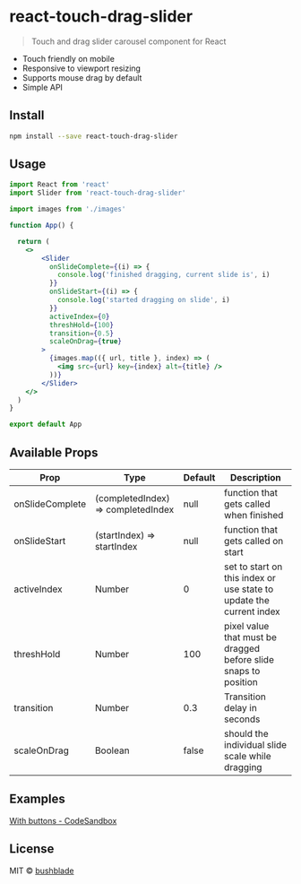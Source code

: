 # react-touch-drag-slider

> Touch and drag slider carousel component for React

- Touch friendly on mobile
- Responsive to viewport resizing
- Supports mouse drag by default
- Simple API

## Install

```bash
npm install --save react-touch-drag-slider
```

## Usage

```jsx
import React from 'react'
import Slider from 'react-touch-drag-slider'

import images from './images'

function App() {

  return (
    <>
        <Slider
          onSlideComplete={(i) => {
            console.log('finished dragging, current slide is', i)
          }}
          onSlideStart={(i) => {
            console.log('started dragging on slide', i)
          }}
          activeIndex={0}
          threshHold={100}
          transition={0.5}
          scaleOnDrag={true}
        >
          {images.map(({ url, title }, index) => (
            <img src={url} key={index} alt={title} />
          ))}
        </Slider>
    </>
  )
}

export default App
```

## Available Props

| Prop       | Type        | Default       | Description
|----        |----         |----           | ----
|onSlideComplete | (completedIndex) => completedIndex | null | function that gets called when finished
|onSlideStart | (startIndex) => startIndex | null | function that gets called on start
|activeIndex | Number | 0 | set to start on this index or use state to update the current index
|threshHold | Number | 100 | pixel value that must be dragged before slide snaps to position
|transition | Number | 0.3 | Transition delay in seconds
|scaleOnDrag| Boolean | false | should the individual slide scale while dragging


## Examples

[With buttons - CodeSandbox](https://codesandbox.io/s/react-touch-drag-slider-example-04cdz?file=/src/App.js)

## License

MIT © [bushblade](https://github.com/bushblade)
